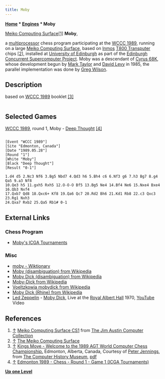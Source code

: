 ```yaml
---
title: Moby
---
```

**[Home](Home "Home") \* [Engines](Engines "Engines") \* Moby**



 [](http://www.computermuseum.org.uk/fixed_pages/meiko_computing_surface.html) [Meiko Computing Surface](https://en.wikipedia.org/wiki/Meiko_Scientific#Computing_Surface)<a id="cite-note-1" href="#cite-ref-1">[1]</a> 
**Moby**,  

a [multiprocessor](https://en.wikipedia.org/wiki/Multiprocessing) chess program participating at the [WCCC 1989](WCCC_1989 "WCCC 1989"), running on a large [Meiko Computing Surface](https://en.wikipedia.org/wiki/Meiko_Scientific#Computing_Surface), based on [Inmos](https://en.wikipedia.org/wiki/Inmos) [T800 Transputer](Transputer "Transputer") chips <a id="cite-note-2" href="#cite-ref-2">[2]</a>, installed at [University of Edinburgh](University_of_Edinburgh "University of Edinburgh") as part of the [Edinburgh Concurrent Supercomputer Project](https://en.wikipedia.org/wiki/Edinburgh_Concurrent_Supercomputer). Moby was a descendant of [Cyrus 68K](Cyrus_68K "Cyrus 68K"), whose development begun by [Mark Taylor](Mark_Taylor "Mark Taylor") and [David Levy](David_Levy "David Levy") in 1985, the parallel implementation was done by [Greg Wilson](Greg_Wilson "Greg Wilson"). 



## Description


based on [WCCC 1989](WCCC_1989 "WCCC 1989") booklet <a id="cite-note-3" href="#cite-ref-3">[3]</a>




```C++Moby was a conventional searcher, but distributed the search across the available processors in a homogeneous fashion, that is all processors are carrying out the same type of operations, rather than some processors doing deep [scout](Scout "Scout") searches while others do more complete searches guided by the information returned by the scouts. [Load balancing](https://en.wikipedia.org/wiki/Load_balancing_%28computing%29) is archived by processor overloading - each processor supports a [hash table](Hash_Table "Hash Table") manager responsible for part of the global [transposition table](Transposition_Table "Transposition Table"). One distinguished processor acts as system master, interacting with the user and handling file i/o when the [opening books](Opening_Book "Opening Book") are consulted. 

```

## Selected Games


[WCCC 1989](WCCC_1989 "WCCC 1989"), round 1, Moby - [Deep Thought](Deep_Thought "Deep Thought") <a id="cite-note-4" href="#cite-ref-4">[4]</a>




```

[Event "WCCC 1989"]
[Site "Edmonton, Canada"]
[Date "1989.05.28"]
[Round "1"]
[White "Moby"]
[Black "Deep Thought"]
[Result "0-1"]

1.d4 d5 2.Nc3 Nf6 3.Bg5 Nbd7 4.Qd3 h6 5.Bh4 c6 6.Nf3 g6 7.h3 Bg7 8.g4 Qa5 9.a3 Nf8 
10.Qe3 h5 11.gxh5 Rxh5 12.O-O-O Bf5 13.Bg5 Ne4 14.Bf4 Ne6 15.Nxe4 Bxe4 16.Qb3 Nxf4 
17.Qxb7 Qd8 18.Qxc6+ Kf8 19.Qa6 Qc7 20.Rd2 Bh6 21.Kd1 Rb8 22.c3 Qxc3 23.Rg1 Nxh3 
24.Qxa7 Rxb2 25.Qa5 Rb1# 0-1

```

## External Links


### Chess Program


* [Moby's ICGA Tournaments](https://www.game-ai-forum.org/icga-tournaments/program.php?id=363)


### Misc


* [moby - Wiktionary](https://en.wiktionary.org/wiki/moby)
* [Moby (disambiguation) from Wikipedia](https://en.wikipedia.org/wiki/Moby_(disambiguation))
* [Moby Dick (disambiguation) from Wikipedia](https://en.wikipedia.org/wiki/Moby_Dick_(disambiguation))
* [Moby-Dick from Wikipedia](https://en.wikipedia.org/wiki/Moby-Dick)
* [Voeltzkowia mobydick from Wikipedia](https://en.wikipedia.org/wiki/Voeltzkowia_mobydick)
* [Moby Dick (Rhine) from Wikipedia](https://en.wikipedia.org/wiki/Moby_Dick_%28Rhine%29)
* [Led Zeppelin](Category:Led_Zeppelin "Category:Led Zeppelin") - [Moby Dick](https://en.wikipedia.org/wiki/Moby_Dick_(instrumental)), Live at the [Royal Albert Hall](https://en.wikipedia.org/wiki/Royal_Albert_Hall) 1970, [YouTube](https://en.wikipedia.org/wiki/YouTube) Video


 
## References


1. <a id="cite-ref-1" href="#cite-note-1">↑</a> [Meiko Computing Surface CS1](http://www.computermuseum.org.uk/fixed_pages/meiko_computing_surface.html) from [The Jim Austin Computer Collection](http://www.computermuseum.org.uk/)
2. <a id="cite-ref-2" href="#cite-note-2">↑</a> [The Meiko Computing Surface](http://www.new-npac.org/projects/cdroms/cewes-1999-06-vol1/nhse/hpccsurvey/orgs/meiko/meiko.html#CS)
3. <a id="cite-ref-3" href="#cite-note-3">↑</a> [Kings Move - Welcome to the 1989 AGT World Computer Chess Championship.](http://www.computerhistory.org/chess/full_record.php?iid=doc-434fea055cbb3) Edmonton, Alberta, Canada, Courtesy of [Peter Jennings](Peter_Jennings "Peter Jennings"), from [The Computer History Museum](The_Computer_History_Museum "The Computer History Museum"), [pdf](http://archive.computerhistory.org/projects/chess/related_materials/text/3-1%20and%203-2%20and%203-3%20and%204-3.1989_WCCC/1989%20WCCC.062302028.sm.pdf)
4. <a id="cite-ref-4" href="#cite-note-4">↑</a> [Edmonton 1989 - Chess - Round 1 - Game 1 (ICGA Tournaments)](https://www.game-ai-forum.org/icga-tournaments/round.php?tournament=14&round=1&id=1)

**[Up one Level](Engines "Engines")**







 
